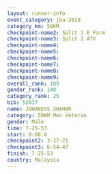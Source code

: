 ```yaml
---
layout: runner-info 
event_category: jbu-2019 
category_km: 50KM 
checkpoint-name2: Split 1 E Farm 
checkpoint-name3: Split 2 ATV 
checkpoint-name4: 
checkpoint-name5: 
checkpoint-name6: 
checkpoint-name7: 
checkpoint-name8: 
checkpoint-name9: 
overall_rank: 109
gender_rank: 140
category_rank: 25
bib: 52037
name: JOHANESS SHAHAR
category: 50KM Men Veteran
gender: Male
time: 7-25-53
start: 0-00.0
checkpoint2: 3-17-21
checkpoint3: 6-54-47
finish: 7-25-53
country: Malaysia
---
```

